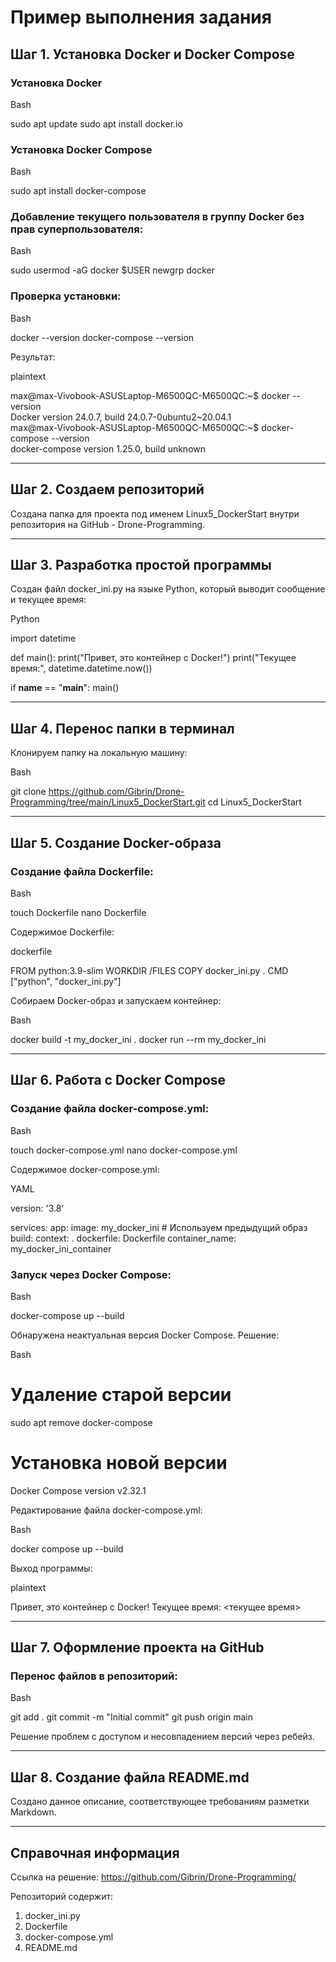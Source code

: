 # Пример выполнения задания

## Шаг 1. Установка Docker и Docker Compose

### Установка Docker

Bash

sudo apt update
sudo apt install docker.io

### Установка Docker Compose

Bash

sudo apt install docker-compose

### Добавление текущего пользователя в группу Docker без прав суперпользователя:

Bash

sudo usermod -aG docker $USER
newgrp docker

### Проверка установки:

Bash

docker --version
docker-compose --version

Результат:

plaintext

max@max-Vivobook-ASUSLaptop-M6500QC-M6500QC:~$ docker --version  
Docker version 24.0.7, build 24.0.7-0ubuntu2~20.04.1  
max@max-Vivobook-ASUSLaptop-M6500QC-M6500QC:~$ docker-compose --version  
docker-compose version 1.25.0, build unknown


---

## Шаг 2. Создаем репозиторий

Создана папка для проекта под именем Linux5_DockerStart внутри репозитория на GitHub - Drone-Programming.

---

## Шаг 3. Разработка простой программы

Создан файл docker_ini.py на языке Python, который выводит сообщение и текущее время:

Python

import datetime

def main():
    print("Привет, это контейнер с Docker!")
    print("Текущее время:", datetime.datetime.now())

if __name__ == "__main__":
    main()


---

## Шаг 4. Перенос папки в терминал

Клонируем папку на локальную машину:

Bash

git clone https://github.com/Gibrin/Drone-Programming/tree/main/Linux5_DockerStart.git
cd Linux5_DockerStart


---

## Шаг 5. Создание Docker-образа

### Создание файла Dockerfile:

Bash

touch Dockerfile
nano Dockerfile


Содержимое Dockerfile:

dockerfile

FROM python:3.9-slim
WORKDIR /FILES
COPY docker_ini.py .
CMD ["python", "docker_ini.py"]


Собираем Docker-образ и запускаем контейнер:

Bash

docker build -t my_docker_ini .
docker run --rm my_docker_ini


---

## Шаг 6. Работа с Docker Compose

### Создание файла docker-compose.yml:

Bash

touch docker-compose.yml
nano docker-compose.yml


Содержимое docker-compose.yml:

YAML

version: '3.8'

services:
  app:
    image: my_docker_ini  # Используем предыдущий образ
    build:
      context: .
      dockerfile: Dockerfile
    container_name: my_docker_ini_container


### Запуск через Docker Compose:

Bash

docker-compose up --build


Обнаружена неактуальная версия Docker Compose. Решение:

Bash

# Удаление старой версии
sudo apt remove docker-compose

# Установка новой версии
Docker Compose version v2.32.1


Редактирование файла docker-compose.yml:

Bash

docker compose up --build


Выход программы:

plaintext

Привет, это контейнер с Docker!
Текущее время: <текущее время>


---

## Шаг 7. Оформление проекта на GitHub

### Перенос файлов в репозиторий:

Bash

git add .
git commit -m "Initial commit"
git push origin main


Решение проблем с доступом и несовпадением версий через ребейз.

---

## Шаг 8. Создание файла README.md

Создано данное описание, соответствующее требованиям разметки Markdown.

---

## Справочная информация

Ссылка на решение: https://github.com/Gibrin/Drone-Programming/

Репозиторий содержит:
1. docker_ini.py
2. Dockerfile
3. docker-compose.yml
4. README.md
